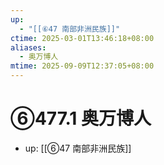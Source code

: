 ```yaml
---
up:
  - "[[⑥47 南部非洲民族]]"
ctime: 2025-03-01T13:46:18+08:00
aliases:
  - 奥万博人
mtime: 2025-09-09T12:37:05+08:00
---
```


# ⑥477.1 奥万博人

- up: [[⑥47 南部非洲民族]]
